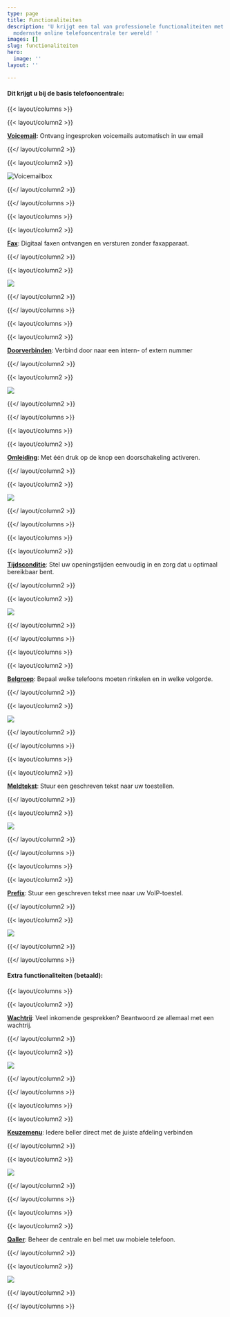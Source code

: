 ```yaml
---
type: page
title: Functionaliteiten
description: 'U krijgt een tal van professionele functionaliteiten met Simmpl; de
  modernste online telefooncentrale ter wereld! '
images: []
slug: functionaliteiten
hero:
  image: ''
layout: ''

---
```

#### Dit krijgt u bij de basis telefooncentrale:

{{< layout/columns >}}

{{< layout/column2 >}}

[**Voicemail**](/telefonie/functionaliteiten/voicemail "Voicemail")**:** Ontvang ingesproken voicemails automatisch in uw email

{{</ layout/column2 >}}

{{< layout/column2 >}}

![](https://www.callvoiptelefonie.nl/wp-content/uploads/2016/10/Voicemail-app.png "Voicemailbox")

{{</ layout/column2 >}}

{{</ layout/columns >}}

{{< layout/columns >}}

{{< layout/column2 >}}

[**Fax**](/telefonie/functionaliteiten/fax "Fax"): Digitaal faxen ontvangen en versturen zonder faxapparaat.

{{</ layout/column2 >}}

{{< layout/column2 >}}

![](https://www.callvoiptelefonie.nl/wp-content/uploads/2016/10/Fax-app.png)

{{</ layout/column2 >}}

{{</ layout/columns >}}

{{< layout/columns >}}

{{< layout/column2 >}}

[**Doorverbinden**](/telefonie/functionaliteiten/doorverbinden "Doorverbinden"): Verbind door naar een intern- of extern nummer

{{</ layout/column2 >}}

{{< layout/column2 >}}

![](https://www.callvoiptelefonie.nl/wp-content/uploads/2016/10/trasfer_round.png)

{{</ layout/column2 >}}

{{</ layout/columns >}}

{{< layout/columns >}}

{{< layout/column2 >}}

[**Omleiding**](/telefonie/functionaliteiten/omleiding "Omleiding"): Met één druk op de knop een doorschakeling activeren.

{{</ layout/column2 >}}

{{< layout/column2 >}}

![](https://www.callvoiptelefonie.nl/wp-content/uploads/2016/10/omleiding_round.png)

{{</ layout/column2 >}}

{{</ layout/columns >}}

{{< layout/columns >}}

{{< layout/column2 >}}

[**Tijdsconditie**](/telefonie/functionaliteiten/tijdsconditie "Tijdsconditie"): Stel uw openingstijden eenvoudig in en zorg dat u optimaal bereikbaar bent.

{{</ layout/column2 >}}

{{< layout/column2 >}}

![](https://www.callvoiptelefonie.nl/wp-content/uploads/2016/10/tijdsconditie_round.png)

{{</ layout/column2 >}}

{{</ layout/columns >}}

{{< layout/columns >}}

{{< layout/column2 >}}

[**Belgroep**](/telefonie/functionaliteiten/Belgroep "Belgroep"): Bepaal welke telefoons moeten rinkelen en in welke volgorde.

{{</ layout/column2 >}}

{{< layout/column2 >}}

![](https://www.callvoiptelefonie.nl/wp-content/uploads/2016/10/Huntgroup_round.png)

{{</ layout/column2 >}}

{{</ layout/columns >}}

{{< layout/columns >}}

{{< layout/column2 >}}

[**Meldtekst**](/telefonie/functionaliteiten/meldtekst "Meldtekst"): Stuur een geschreven tekst naar uw toestellen.

{{</ layout/column2 >}}

{{< layout/column2 >}}

![](https://www.callvoiptelefonie.nl/wp-content/uploads/2016/10/soundapp_round.png)

{{</ layout/column2 >}}

{{</ layout/columns >}}

{{< layout/columns >}}

{{< layout/column2 >}}

[**Prefix**](/telefonie/functionaliteiten/prefix/ "Prefix"): Stuur een geschreven tekst mee naar uw VoIP-toestel.

{{</ layout/column2 >}}

{{< layout/column2 >}}

![](https://res.cloudinary.com/callvoip/image/upload/v1559743416/prefix_round.png)

{{</ layout/column2 >}}

{{</ layout/columns >}}

#### Extra functionaliteiten (betaald):

{{< layout/columns >}}

{{< layout/column2 >}}

[**Wachtrij**](/telefonie/functionaliteiten/wachtrij "Wachtrij"): Veel inkomende gesprekken? Beantwoord ze allemaal met een wachtrij.

{{</ layout/column2 >}}

{{< layout/column2 >}}

![](https://www.callvoiptelefonie.nl/wp-content/uploads/2016/10/Wachtrij-app.png)

{{</ layout/column2 >}}

{{</ layout/columns >}}

{{< layout/columns >}}

{{< layout/column2 >}}

[**Keuzemenu**](/telefonie/functionaliteiten/keuzemenu "Keuzemenu"): Iedere beller direct met de juiste afdeling verbinden

{{</ layout/column2 >}}

{{< layout/column2 >}}

![](https://www.callvoiptelefonie.nl/wp-content/uploads/2016/10/Keuzemenu-app.png)

{{</ layout/column2 >}}

{{</ layout/columns >}}

{{< layout/columns >}}

{{< layout/column2 >}}

[**Qaller**](/telefonie/qaller "Qaller"): Beheer de centrale en bel met uw mobiele telefoon.

{{</ layout/column2 >}}

{{< layout/column2 >}}

![](https://www.callvoiptelefonie.nl/wp-content/uploads/2016/10/test-qaller.png)

{{</ layout/column2 >}}

{{</ layout/columns >}}